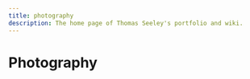 ```yaml
---
title: photography
description: The home page of Thomas Seeley's portfolio and wiki.
---
```


# Photography